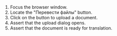 1. Focus the browser window.
2. Locate the "Перевести файлы" button.
3. Click on the button to upload a document.
4. Assert that the upload dialog opens.
5. Assert that the document is ready for translation.